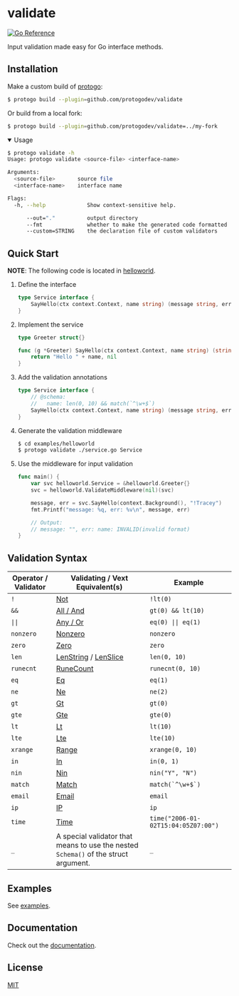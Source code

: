 # validate

[![Go Reference](https://pkg.go.dev/badge/github.com/protogodev/validate/vulndb.svg)][1]

Input validation made easy for Go interface methods.


## Installation

Make a custom build of [protogo](https://github.com/protogodev/protogo):

```bash
$ protogo build --plugin=github.com/protogodev/validate
```

Or build from a local fork:

```bash
$ protogo build --plugin=github.com/protogodev/validate=../my-fork
```

<details open>
  <summary> Usage </summary>

```bash
$ protogo validate -h
Usage: protogo validate <source-file> <interface-name>

Arguments:
  <source-file>       source file
  <interface-name>    interface name

Flags:
  -h, --help             Show context-sensitive help.

      --out="."          output directory
      --fmt              whether to make the generated code formatted
      --custom=STRING    the declaration file of custom validators
```
</details>


## Quick Start

**NOTE**: The following code is located in [helloworld](examples/helloworld).

1. Define the interface

    ```go
    type Service interface {
        SayHello(ctx context.Context, name string) (message string, err error)
    }
    ```

2. Implement the service

    ```go
    type Greeter struct{}

    func (g *Greeter) SayHello(ctx context.Context, name string) (string, error) {
        return "Hello " + name, nil
    }
    ```

3. Add the validation annotations

    ```go
    type Service interface {
        // @schema:
        //   name: len(0, 10) && match(`^\w+$`)
        SayHello(ctx context.Context, name string) (message string, err error)
    }
    ```

4. Generate the validation middleware

    ```bash
    $ cd examples/helloworld
    $ protogo validate ./service.go Service
    ```

5. Use the middleware for input validation

    ```go
    func main() {
        var svc helloworld.Service = &helloworld.Greeter{}
        svc = helloworld.ValidateMiddleware(nil)(svc)

        message, err = svc.SayHello(context.Background(), "!Tracey")
        fmt.Printf("message: %q, err: %v\n", message, err)

        // Output:
        // message: "", err: name: INVALID(invalid format)
    }
    ```


## Validation Syntax


| Operator / Validator | Validating / Vext Equivalent(s)                                                                                                                             | Example                             |
|----------------------|-------------------------------------------------------------------------------------------------------------------------------------------------------------|-------------------------------------|
| `!`                  | [Not](https://pkg.go.dev/github.com/RussellLuo/validating/v3#Not)                                                                                           | `!lt(0)`                            |
| `&&`                 | [All / And](https://pkg.go.dev/github.com/RussellLuo/validating/v3#All)                                                                                     | `gt(0) && lt(10)`                   |
| `\|\|`               | [Any / Or](https://pkg.go.dev/github.com/RussellLuo/validating/v3#Any)                                                                                      | `eq(0) \|\| eq(1)`                  |
| `nonzero`            | [Nonzero](https://pkg.go.dev/github.com/RussellLuo/validating/v3#Nonzero)                                                                                   | `nonzero`                           |
| `zero`               | [Zero](https://pkg.go.dev/github.com/RussellLuo/validating/v3#Zero)                                                                                         | `zero`                              |
| `len`                | [LenString](https://pkg.go.dev/github.com/RussellLuo/validating/v3#LenString) / [LenSlice](https://pkg.go.dev/github.com/RussellLuo/validating/v3#LenSlice) | `len(0, 10)`                        |
| `runecnt`            | [RuneCount](https://pkg.go.dev/github.com/RussellLuo/validating/v3#RuneCount)                                                                               | `runecnt(0, 10)`                    |
| `eq`                 | [Eq](https://pkg.go.dev/github.com/RussellLuo/validating/v3#Eq)                                                                                             | `eq(1)`                             |
| `ne`                 | [Ne](https://pkg.go.dev/github.com/RussellLuo/validating/v3#Ne)                                                                                             | `ne(2)`                             |
| `gt`                 | [Gt](https://pkg.go.dev/github.com/RussellLuo/validating/v3#Gt)                                                                                             | `gt(0)`                             |
| `gte`                | [Gte](https://pkg.go.dev/github.com/RussellLuo/validating/v3#Gte)                                                                                           | `gte(0)`                            |
| `lt`                 | [Lt](https://pkg.go.dev/github.com/RussellLuo/validating/v3#Lt)                                                                                             | `lt(10)`                            |
| `lte`                | [Lte](https://pkg.go.dev/github.com/RussellLuo/validating/v3#Lte)                                                                                           | `lte(10)`                           |
| `xrange`             | [Range](https://pkg.go.dev/github.com/RussellLuo/validating/v3#Range)                                                                                       | `xrange(0, 10)`                     |
| `in`                 | [In](https://pkg.go.dev/github.com/RussellLuo/validating/v3#In)                                                                                             | `in(0, 1)`                          |
| `nin`                | [Nin](https://pkg.go.dev/github.com/RussellLuo/validating/v3#Nin)                                                                                           | `nin("Y", "N")`                     |
| `match`              | [Match](https://pkg.go.dev/github.com/RussellLuo/validating/v3#Match)                                                                                       | ``match(`^\w+$`)``                  |
| `email`              | [Email](https://pkg.go.dev/github.com/RussellLuo/vext#Email)                                                                                                | `email`                             |
| `ip`                 | [IP](https://pkg.go.dev/github.com/RussellLuo/vext#IP)                                                                                                      | `ip`                                |
| `time`               | [Time](https://pkg.go.dev/github.com/RussellLuo/vext#Time)                                                                                                  | `time("2006-01-02T15:04:05Z07:00")` |
| `_`                  | A special validator that means to use the nested `Schema()` of the struct argument.                                                                         | `_`                                 |


## Examples

See [examples](examples).


## Documentation

Check out the [documentation][1].


## License

[MIT](LICENSE)


[1]: https://pkg.go.dev/github.com/protogodev/validate
